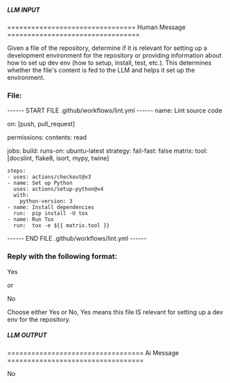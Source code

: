 ##### LLM INPUT #####
================================ Human Message =================================

Given a file of the repository, determine if it is relevant for setting up a development environment for the repository or providing information about how to set up dev env (how to setup, install, test, etc.). This determines whether the file's content is fed to the LLM and helps it set up the environment.

### File:
------ START FILE .github/workflows/lint.yml ------
name: Lint source code

on: [push, pull_request]

permissions:
  contents: read

jobs:
  build:
    runs-on: ubuntu-latest
    strategy:
      fail-fast: false
      matrix:
        tool: [docslint, flake8, isort, mypy, twine]

    steps:
    - uses: actions/checkout@v3
    - name: Set up Python
      uses: actions/setup-python@v4
      with:
        python-version: 3
    - name: Install dependencies
      run:  pip install -U tox
    - name: Run Tox
      run:  tox -e ${{ matrix.tool }}

------ END FILE .github/workflows/lint.yml ------

### Reply with the following format:

<rel>Yes</rel>

or

<rel>No</rel>

Choose either Yes or No, Yes means this file IS relevant for setting up a dev env for the repository.

##### LLM OUTPUT #####
================================== Ai Message ==================================

<rel>No</rel>
